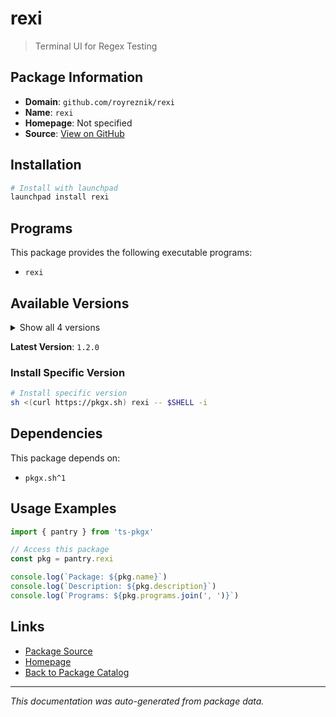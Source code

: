 # rexi

> Terminal UI for Regex Testing

## Package Information

- **Domain**: `github.com/royreznik/rexi`
- **Name**: `rexi`
- **Homepage**: Not specified
- **Source**: [View on GitHub](https://github.com/pkgxdev/pantry/tree/main/projects/github.com/royreznik/rexi/package.yml)

## Installation

```bash
# Install with launchpad
launchpad install rexi
```

## Programs

This package provides the following executable programs:

- `rexi`

## Available Versions

<details>
<summary>Show all 4 versions</summary>

- `1.2.0`, `1.1.4`, `1.1.3`, `1.1.2`

</details>

**Latest Version**: `1.2.0`

### Install Specific Version

```bash
# Install specific version
sh <(curl https://pkgx.sh) rexi -- $SHELL -i
```

## Dependencies

This package depends on:

- `pkgx.sh^1`

## Usage Examples

```typescript
import { pantry } from 'ts-pkgx'

// Access this package
const pkg = pantry.rexi

console.log(`Package: ${pkg.name}`)
console.log(`Description: ${pkg.description}`)
console.log(`Programs: ${pkg.programs.join(', ')}`)
```

## Links

- [Package Source](https://github.com/pkgxdev/pantry/tree/main/projects/github.com/royreznik/rexi/package.yml)
- [Homepage](#)
- [Back to Package Catalog](../../../package-catalog.md)

---

*This documentation was auto-generated from package data.*
